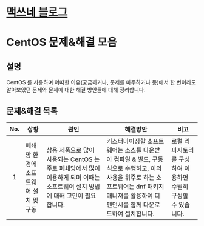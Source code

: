 <style type="text/css">
  @import url("/css/style-header.css");
</style>

# [맥쓰네 블로그](/ "https://max-jayee.github.io")

# CentOS 문제&해결 모음
## 설명
CentOS 를 사용하며 어떠한 이유(궁금하거나, 문제를 마주하거나 등)에서 한 번이라도 알아보았던 문제와 문제에 대한 해결 방안들에 대해 정리합니다.

## 문제&해결 목록

| No. | 상황 | 원인 | 해결방안 | 비고 |
| :---: | --- | --- | --- | --- |
| 1 | 폐쇄망 환경에 소프트웨어 설치 및 구동 | 상용 제품으로 많이 사용되는 CentOS 는 주로 폐쇄망에서 많이 이용하게 되며 이때는 소프트웨어 설치 방법에 대해 고민이 필요합니다. | 커스터마이징할 소프트웨어는 소스를 다운받아 컴파일 & 빌드, 구동 식으로 수행하고, 이외 사용을 위주로 하는 소프트웨어는 dnf 패키지 매니저를 활용하여 디펜던시를 함께 다운로드하여 설치합니다. | 로컬 리파지토리를 구성하여 이용하면 수월히 구성할 수 있습니다. |

